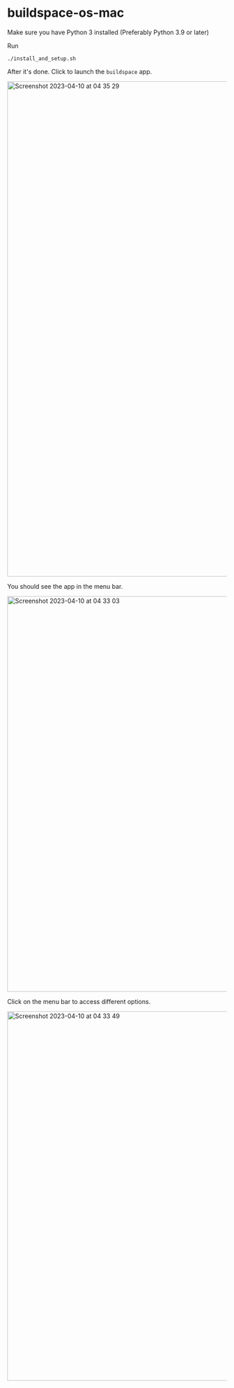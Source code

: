 # buildspace-os-mac

Make sure you have Python 3 installed (Preferably Python 3.9 or later)

Run

```
./install_and_setup.sh
```

After it's done. Click to launch the `buildspace` app.

<img width="1133" alt="Screenshot 2023-04-10 at 04 35 29" src="https://user-images.githubusercontent.com/26636177/230801733-cdda205e-37da-41e9-a40d-2a7645d2874d.png">

You should see the app in the menu bar.

<img width="905" alt="Screenshot 2023-04-10 at 04 33 03" src="https://user-images.githubusercontent.com/26636177/230801687-59ebc698-0032-46e2-b8e1-182ba12b11f9.png">

Click on the menu bar to access different options.

<img width="845" alt="Screenshot 2023-04-10 at 04 33 49" src="https://user-images.githubusercontent.com/26636177/230801690-28d416cc-a4e8-4ae4-913e-419c011c160e.png">
